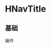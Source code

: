 # HNavTitle

## 基础

<div style="background-color:var(--color-background-c3);display:inline-block;width:200px">
<HNavTitle>操作</HNavTitle>
</div>

<script setup>
import HNavTitle from '../src/components/HNavTitle.vue'
</script>
